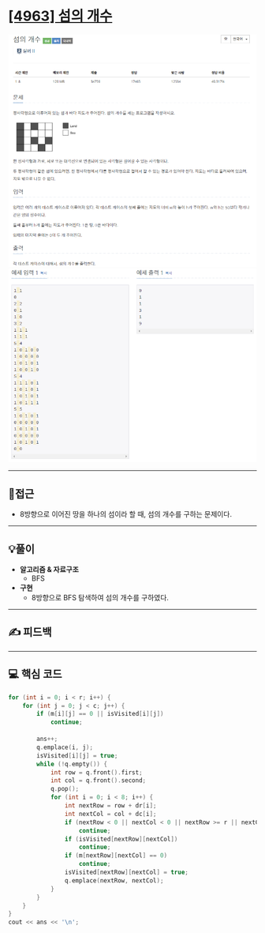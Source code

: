 # [[4963] 섬의 개수](https://www.acmicpc.net/problem/4963)

![](imgs/1.PNG)
![](imgs/2.PNG)
___
## 🤔접근
- 8방향으로 이어진 땅을 하나의 섬이라 할 때, 섬의 개수를 구하는 문제이다.
___
## 💡풀이
- <B>알고리즘 & 자료구조</B>
	- BFS
- <b>구현</b>
	- 8방향으로 BFS 탐색하여 섬의 개수를 구하였다.
___
## ✍ 피드백
___
## 💻 핵심 코드
```c++
for (int i = 0; i < r; i++) {
	for (int j = 0; j < c; j++) {
		if (m[i][j] == 0 || isVisited[i][j])
			continue;
		
		ans++;
		q.emplace(i, j);
		isVisited[i][j] = true;
		while (!q.empty()) {
			int row = q.front().first;
			int col = q.front().second;
			q.pop();
			for (int i = 0; i < 8; i++) {
				int nextRow = row + dr[i];
				int nextCol = col + dc[i];
				if (nextRow < 0 || nextCol < 0 || nextRow >= r || nextCol >= c)
					continue;
				if (isVisited[nextRow][nextCol])
					continue;
				if (m[nextRow][nextCol] == 0)
					continue;
				isVisited[nextRow][nextCol] = true;
				q.emplace(nextRow, nextCol);
			}
		}
	}
}
cout << ans << '\n';
```